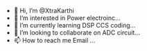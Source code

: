 - 👋 Hi, I’m @XtraKarthi
- 👀 I’m interested in Power electroinc...
- 🌱 I’m currently learning DSP CCS coding...
- 💞️ I’m looking to collaborate on ADC circuit...
- 📫 How to reach me Email ...

<!---
XtraKarthi/XtraKarthi is a ✨ special ✨ repository because its `README.md` (this file) appears on your GitHub profile.
You can click the Preview link to take a look at your changes.
--->
